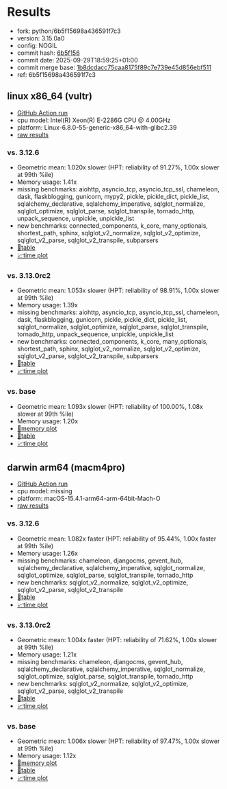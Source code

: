 # Results

- fork: python/6b5f15698a436591f7c3
- version: 3.15.0a0
- config: NOGIL
- commit hash: [6b5f156](https://github.com/python/cpython/commit/6b5f156)
- commit date: 2025-09-29T18:59:25+01:00
- commit merge base: [1b8dcdacc75caa8175f89c7e739e45d856ebf511](https://github.com/python/cpython/commit/1b8dcdacc75caa8175f89c7e739e45d856ebf511)
- ref: 6b5f15698a436591f7c3

## linux x86_64 (vultr)

- [GitHub Action run](https://github.com/facebookexperimental/free-threading-benchmarking/actions/runs/18114629382)
- cpu model: Intel(R) Xeon(R) E-2286G CPU @ 4.00GHz
- platform: Linux-6.8.0-55-generic-x86_64-with-glibc2.39
- [raw results](bm-20250929-vultr-x86_64-python-6b5f15698a436591f7c3-3.15.0a0-6b5f156.json)

### vs. 3.12.6

- Geometric mean: 1.020x slower (HPT: reliability of 91.27%, 1.00x slower at 99th %ile)
- Memory usage: 1.41x
- missing benchmarks: aiohttp, asyncio_tcp, asyncio_tcp_ssl, chameleon, dask, flaskblogging, gunicorn, mypy2, pickle, pickle_dict, pickle_list, sqlalchemy_declarative, sqlalchemy_imperative, sqlglot_normalize, sqlglot_optimize, sqlglot_parse, sqlglot_transpile, tornado_http, unpack_sequence, unpickle, unpickle_list
- new benchmarks: connected_components, k_core, many_optionals, shortest_path, sphinx, sqlglot_v2_normalize, sqlglot_v2_optimize, sqlglot_v2_parse, sqlglot_v2_transpile, subparsers
- [📄table](bm-20250929-vultr-x86_64-python-6b5f15698a436591f7c3-3.15.0a0-6b5f156-vs-3.12.6.md)
- [📈time plot](bm-20250929-vultr-x86_64-python-6b5f15698a436591f7c3-3.15.0a0-6b5f156-vs-3.12.6.svg)

### vs. 3.13.0rc2

- Geometric mean: 1.053x slower (HPT: reliability of 98.91%, 1.00x slower at 99th %ile)
- Memory usage: 1.39x
- missing benchmarks: aiohttp, asyncio_tcp, asyncio_tcp_ssl, chameleon, dask, flaskblogging, gunicorn, pickle, pickle_dict, pickle_list, sqlglot_normalize, sqlglot_optimize, sqlglot_parse, sqlglot_transpile, tornado_http, unpack_sequence, unpickle, unpickle_list
- new benchmarks: connected_components, k_core, many_optionals, shortest_path, sphinx, sqlglot_v2_normalize, sqlglot_v2_optimize, sqlglot_v2_parse, sqlglot_v2_transpile, subparsers
- [📄table](bm-20250929-vultr-x86_64-python-6b5f15698a436591f7c3-3.15.0a0-6b5f156-vs-3.13.0rc2.md)
- [📈time plot](bm-20250929-vultr-x86_64-python-6b5f15698a436591f7c3-3.15.0a0-6b5f156-vs-3.13.0rc2.svg)

### vs. base

- Geometric mean: 1.093x slower (HPT: reliability of 100.00%, 1.08x slower at 99th %ile)
- Memory usage: 1.20x
- [🧠memory plot](bm-20250929-vultr-x86_64-python-6b5f15698a436591f7c3-3.15.0a0-6b5f156-vs-base-mem.svg)
- [📄table](bm-20250929-vultr-x86_64-python-6b5f15698a436591f7c3-3.15.0a0-6b5f156-vs-base.md)
- [📈time plot](bm-20250929-vultr-x86_64-python-6b5f15698a436591f7c3-3.15.0a0-6b5f156-vs-base.svg)

## darwin arm64 (macm4pro)

- [GitHub Action run](https://github.com/facebookexperimental/free-threading-benchmarking/actions/runs/18114629382)
- cpu model: missing
- platform: macOS-15.4.1-arm64-arm-64bit-Mach-O
- [raw results](bm-20250929-macm4pro-arm64-python-6b5f15698a436591f7c3-3.15.0a0-6b5f156.json)

### vs. 3.12.6

- Geometric mean: 1.082x faster (HPT: reliability of 95.44%, 1.00x faster at 99th %ile)
- Memory usage: 1.26x
- missing benchmarks: chameleon, djangocms, gevent_hub, sqlalchemy_declarative, sqlalchemy_imperative, sqlglot_normalize, sqlglot_optimize, sqlglot_parse, sqlglot_transpile, tornado_http
- new benchmarks: sqlglot_v2_normalize, sqlglot_v2_optimize, sqlglot_v2_parse, sqlglot_v2_transpile
- [📄table](bm-20250929-macm4pro-arm64-python-6b5f15698a436591f7c3-3.15.0a0-6b5f156-vs-3.12.6.md)
- [📈time plot](bm-20250929-macm4pro-arm64-python-6b5f15698a436591f7c3-3.15.0a0-6b5f156-vs-3.12.6.svg)

### vs. 3.13.0rc2

- Geometric mean: 1.004x faster (HPT: reliability of 71.62%, 1.00x slower at 99th %ile)
- Memory usage: 1.21x
- missing benchmarks: chameleon, djangocms, gevent_hub, sqlalchemy_declarative, sqlalchemy_imperative, sqlglot_normalize, sqlglot_optimize, sqlglot_parse, sqlglot_transpile, tornado_http
- new benchmarks: sqlglot_v2_normalize, sqlglot_v2_optimize, sqlglot_v2_parse, sqlglot_v2_transpile
- [📄table](bm-20250929-macm4pro-arm64-python-6b5f15698a436591f7c3-3.15.0a0-6b5f156-vs-3.13.0rc2.md)
- [📈time plot](bm-20250929-macm4pro-arm64-python-6b5f15698a436591f7c3-3.15.0a0-6b5f156-vs-3.13.0rc2.svg)

### vs. base

- Geometric mean: 1.006x slower (HPT: reliability of 97.47%, 1.00x slower at 99th %ile)
- Memory usage: 1.12x
- [🧠memory plot](bm-20250929-macm4pro-arm64-python-6b5f15698a436591f7c3-3.15.0a0-6b5f156-vs-base-mem.svg)
- [📄table](bm-20250929-macm4pro-arm64-python-6b5f15698a436591f7c3-3.15.0a0-6b5f156-vs-base.md)
- [📈time plot](bm-20250929-macm4pro-arm64-python-6b5f15698a436591f7c3-3.15.0a0-6b5f156-vs-base.svg)

